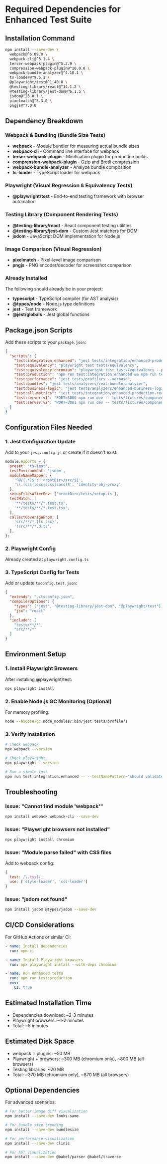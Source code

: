 # Required Dependencies for Enhanced Test Suite

## Installation Command

```bash
npm install --save-dev \
  webpack@^5.89.0 \
  webpack-cli@^5.1.4 \
  terser-webpack-plugin@^5.3.9 \
  compression-webpack-plugin@^10.0.0 \
  webpack-bundle-analyzer@^4.10.1 \
  ts-loader@^9.5.1 \
  @playwright/test@^1.40.0 \
  @testing-library/react@^14.1.2 \
  @testing-library/jest-dom@^6.1.5 \
  jsdom@^23.0.1 \
  pixelmatch@^5.3.0 \
  pngjs@^7.0.0
```

## Dependency Breakdown

### Webpack & Bundling (Bundle Size Tests)
- **webpack** - Module bundler for measuring actual bundle sizes
- **webpack-cli** - Command line interface for webpack
- **terser-webpack-plugin** - Minification plugin for production builds
- **compression-webpack-plugin** - Gzip and Brotli compression
- **webpack-bundle-analyzer** - Analyze bundle composition
- **ts-loader** - TypeScript loader for webpack

### Playwright (Visual Regression & Equivalency Tests)
- **@playwright/test** - End-to-end testing framework with browser automation

### Testing Library (Component Rendering Tests)
- **@testing-library/react** - React component testing utilities
- **@testing-library/jest-dom** - Custom Jest matchers for DOM
- **jsdom** - JavaScript DOM implementation for Node.js

### Image Comparison (Visual Regression)
- **pixelmatch** - Pixel-level image comparison
- **pngjs** - PNG encoder/decoder for screenshot comparison

### Already Installed
The following should already be in your project:
- **typescript** - TypeScript compiler (for AST analysis)
- **@types/node** - Node.js type definitions
- **jest** - Test framework
- **@jest/globals** - Jest global functions

## Package.json Scripts

Add these scripts to your `package.json`:

```json
{
  "scripts": {
    "test:integration:enhanced": "jest tests/integration/enhanced-production-readiness.test.ts",
    "test:equivalency": "playwright test tests/equivalency",
    "test:equivalency:chromium": "playwright test tests/equivalency --project=chromium",
    "test:production": "npm run test:integration:enhanced && npm run test:equivalency",
    "test:performance": "jest tests/profilers --verbose",
    "test:bundles": "jest tests/analyzers/real-bundle-analyzer",
    "test:business-logic": "jest tests/analyzers/enhanced-business-logic-analyzer",
    "test:all-metrics": "jest tests/integration/enhanced-production-readiness.test.ts --verbose",
    "test:server:v1": "PORT=3000 npm run dev -- tests/fixtures/components/v1",
    "test:server:v2": "PORT=3001 npm run dev -- tests/fixtures/components/v2"
  }
}
```

## Configuration Files Needed

### 1. Jest Configuration Update

Add to your `jest.config.js` or create if it doesn't exist:

```javascript
module.exports = {
  preset: 'ts-jest',
  testEnvironment: 'jsdom',
  moduleNameMapper: {
    '^@/(.*)$': '<rootDir>/src/$1',
    '\\.(css|less|scss|sass)$': 'identity-obj-proxy',
  },
  setupFilesAfterEnv: ['<rootDir>/tests/setup.ts'],
  testMatch: [
    '**/tests/**/*.test.ts',
    '**/tests/**/*.test.tsx',
  ],
  collectCoverageFrom: [
    'src/**/*.{ts,tsx}',
    '!src/**/*.d.ts',
  ],
};
```

### 2. Playwright Config

Already created at `playwright.config.ts`

### 3. TypeScript Config for Tests

Add or update `tsconfig.test.json`:

```json
{
  "extends": "./tsconfig.json",
  "compilerOptions": {
    "types": ["jest", "@testing-library/jest-dom", "@playwright/test"],
    "jsx": "react"
  },
  "include": [
    "tests/**/*",
    "src/**/*"
  ]
}
```

## Environment Setup

### 1. Install Playwright Browsers

After installing @playwright/test:

```bash
npx playwright install
```

### 2. Enable Node.js GC Monitoring (Optional)

For memory profiling:

```bash
node --expose-gc node_modules/.bin/jest tests/profilers
```

### 3. Verify Installation

```bash
# Check webpack
npx webpack --version

# Check playwright
npx playwright --version

# Run a simple test
npm run test:integration:enhanced -- --testNamePattern="should validate component compilation"
```

## Troubleshooting

### Issue: "Cannot find module 'webpack'"

```bash
npm install webpack webpack-cli --save-dev
```

### Issue: "Playwright browsers not installed"

```bash
npx playwright install chromium
```

### Issue: "Module parse failed" with CSS files

Add to webpack config:
```javascript
{
  test: /\.css$/,
  use: ['style-loader', 'css-loader']
}
```

### Issue: "jsdom not found"

```bash
npm install jsdom @types/jsdom --save-dev
```

## CI/CD Considerations

For GitHub Actions or similar CI:

```yaml
- name: Install dependencies
  run: npm ci

- name: Install Playwright browsers
  run: npx playwright install --with-deps chromium

- name: Run enhanced tests
  run: npm run test:production
  env:
    CI: true
```

## Estimated Installation Time

- Dependencies download: ~2-3 minutes
- Playwright browsers: ~1-2 minutes
- Total: ~5 minutes

## Estimated Disk Space

- webpack + plugins: ~50 MB
- Playwright + browsers: ~300 MB (chromium only), ~800 MB (all browsers)
- Testing libraries: ~20 MB
- Total: ~370 MB (chromium only), ~870 MB (all browsers)

## Optional Dependencies

For advanced scenarios:

```bash
# For better image diff visualization
npm install --save-dev looks-same

# For bundle size trending
npm install --save-dev bundlesize

# For performance visualization
npm install --save-dev clinic

# For AST visualization
npm install --save-dev @babel/parser @babel/traverse
```